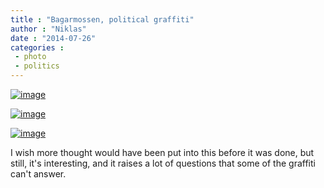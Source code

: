 ```yaml
---
title : "Bagarmossen, political graffiti"
author : "Niklas"
date : "2014-07-26"
categories : 
 - photo
 - politics
---
```


[![image](https://niklasblog.com/wp-content/wpid-2014-07-26-08.05.48-1.jpg.jpeg "2014-07-26 08.05.48 1.jpg")](https://niklasblog.com/wp-content/wpid-2014-07-26-08.05.48-1.jpg1.jpeg)

[![image](https://niklasblog.com/wp-content/wpid-2014-07-26-08.03.26-1.jpg.jpeg "2014-07-26 08.03.26 1.jpg")](https://niklasblog.com/wp-content/wpid-2014-07-26-08.03.26-1.jpg1.jpeg)

[![image](https://niklasblog.com/wp-content/wpid-wp-1406393595156.jpeg "wp-1406393595156")](https://niklasblog.com/wp-content/wpid-wp-1406393595156.jpeg)

I wish more thought would have been put into this before it was done, but still, it's interesting, and it raises a lot of questions that some of the graffiti can't answer.

